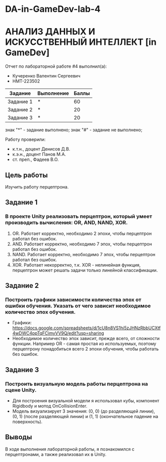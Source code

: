 # DA-in-GameDev-lab-4
# АНАЛИЗ ДАННЫХ И ИСКУССТВЕННЫЙ ИНТЕЛЛЕКТ [in GameDev]
Отчет по лабораторной работе #4 выполнил(а):
- Кучеренко Валентин Сергеевич
- НМТ-223502

| Задание | Выполнение | Баллы |
| ------ | ------ | ------ |
| Задание 1 | *| 60 |
| Задание 2 | * | 20 |
| Задание 3 | * | 20 |

знак "*" - задание выполнено; знак "#" - задание не выполнено;

Работу проверили:
- к.т.н., доцент Денисов Д.В.
- к.э.н., доцент Панов М.А.
- ст. преп., Фадеев В.О.
## Цель работы
Изучить работу перцептрона.

## Задание 1
### В проекте Unity реализовать перцептрон, который умеет производить вычисления: OR, AND, NAND, XOR.
1. OR. Работает корректно, необходимо 2 эпохи, чтобы перцептрон работал без ошибок.
2. AND. Работает корректно, необходимо 7 эпох, чтобы перцептрон работал без ошибок.
3. NAND. Работает корректно, необходимо 7 эпох, чтобы перцептрон работал без ошибок.
4. XOR. Работает некорректно, т.к. XOR - нелинейная функция, перцептрон может решать задачи только линейной классификации.

## Задание 2
### Построить графики зависимости количества эпох от ошибки  обучения. Указать от чего зависит необходимое количество эпох обучения.
- Графики: https://docs.google.com/spreadsheets/d/1cU8n8VS1hi5zJHNzRbbUCXtf4wDWC4ppTqFCimyVV9Q/edit?usp=sharing
- Необходимое количество эпох зависит, прежде всего, от сложности функции. Например OR - самая простая из используемых, поэтому перцептрону понадобиться всего 2 эпохи обучения, чтобы работать без ошибок.

## Задание 3
### Построить визуальную модель работы перцептрона на сцене Unity.
- Для построения визуальной модели я использовал кубы, компонент Rigidbody и мотод OnCollisionEnter.
- Модель визуализирует 3 значения: (0, 0) (до разделяющей линии), (0, 1) (после разделяющей линии) и (1, 1) (окончательное падение на поверхность).

## Выводы
В ходе выполнения лабораторной работы, я познакомился с перцептронами, а также реализовал их в Unity.
